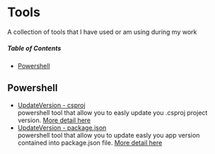 # Tools
A collection of tools that I have used or am using during my work

##### Table of Contents  
- [Powershell](#powershell)  

## Powershell
- [UpdateVersion - csproj](https://github.com/dzoccarato/tools/blob/master/powershell/UpdateVersion.csproj.ps1)<br/>
powershell tool that allow you to easly update you .csproj project version. [More detail here](https://www.davidezoccarato.cloud/update-csproj-and-package-json-version/)
- [UpdateVersion - package.json](https://github.com/dzoccarato/tools/blob/master/powershell/UpdateVersion.package.json.ps1)<br/>
powershell tool that allow you to update easly you app version contained into package.json file. [More detail here](https://www.davidezoccarato.cloud/update-csproj-and-package-json-version/)

